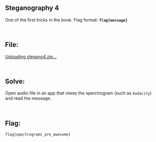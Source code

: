 ## Steganography 4

One of the first tricks in the book.
Flag format: **`flag{message}`**

<br>

## File:
[Uploading stegano4.zip…]()


<br>

## Solve:
Open audio file in an app that viwes the sperctrogram (such as `Audacity`) and read the message.

<br>

## Flag:
`flag{spectrograms_are_awesome}`
